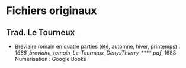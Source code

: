 # Fichiers originaux

## Trad. Le Tourneux

* Bréviaire romain en quatre parties (été, automne, hiver, printemps) : 
*1688_breviaire_romain_Le-Tourneux_DenysThierry-******.pdf*, 1688
Numérisation : Google Books
